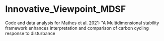# Innovative_Viewpoint_MDSF
Code and data analysis for Mathes et al. 2021: "A Multidimensional stability framework enhances interpretation and comparison of carbon cycling response to disturbance
